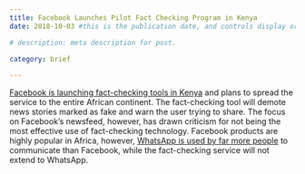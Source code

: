 ```yaml
---
title: Facebook Launches Pilot Fact Checking Program in Kenya
date: 2018-10-03 #this is the publication date, and controls display order.

# description: meta description for post.

category: brief

---
```


[Facebook is launching fact-checking tools in Kenya][link] and plans to spread the service to the entire African continent. The fact-checking tool will demote news stories marked as fake and warn the user trying to share. The focus on Facebook’s newsfeed, however, has drawn criticism for not being the most effective use of fact-checking technology. Facebook products are highly popular in Africa, however, [WhatsApp is used by far more people][link2] to communicate than Facebook, while the fact-checking service will not extend to WhatsApp. 

[link]: https://qz.com/africa/1411947/facebook-starts-africa-fact-checking-tool-with-afp-africa-check/

[link2]: https://qz.com/africa/1206935/whatsapp-is-the-most-popular-messaging-app-in-africa/
